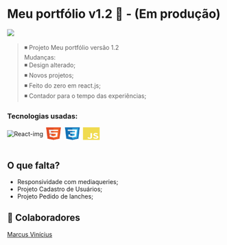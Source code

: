 # Meu portfólio v1.2 📓 - (Em produção)


<img src="./src/assets/portfolioreact.gif">


>◾ Projeto Meu portfólio versão 1.2 <br>
Mudanças: <br>
>◾ Design alterado;<br>
>◾ Novos projetos;<br>
>◾ Feito do zero em react.js;<br>
>◾ Contador para o tempo das experiências;  




### Tecnologias usadas:
 <img align="center" alt="React-img" height="25" width="35" src="https://cdn.jsdelivr.net/gh/devicons/devicon/icons/react/react-original.svg">

 <img align="center" alt="Marcus-HTML" height="30" width="40" src="https://raw.githubusercontent.com/devicons/devicon/master/icons/html5/html5-original.svg">
 
 
<img align="center" alt="Marcus-CSS" height="30" width="40" src="https://raw.githubusercontent.com/devicons/devicon/master/icons/css3/css3-original.svg">

<img align="center" alt="Marcus-Js" height="30" width="40" src="https://raw.githubusercontent.com/devicons/devicon/master/icons/javascript/javascript-plain.svg">
    
<br>
<br>

## O que falta?

- Responsividade com mediaqueries;
- Projeto Cadastro de Usuários;
- Projeto Pedido de lanches;

## 🤝 Colaboradores

<a href="https://www.linkedin.com/in/marcusviniciusbeghelisantos/" target="_blank">Marcus Vinícius</a><br>




